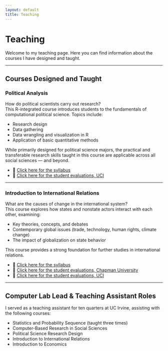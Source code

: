 ```yaml
---
layout: default
title: Teaching
---
```


# Teaching

Welcome to my teaching page. Here you can find information about the courses I have designed and taught.

---

## Courses Designed and Taught

### Political Analysis

How do political scientists carry out research?  
This R-integrated course introduces students to the fundamentals of computational political science. Topics include:

- Research design
- Data gathering
- Data wrangling and visualization in R
- Application of basic quantitative methods

While primarily designed for political science majors, the practical and transferable research skills taught in this course are applicable across all social sciences — and beyond.

- 📄 [Click here for the syllabus](/assets/docs/Demir_Comp_Pol_Analysis_Eval_UCI.pdf)  
- 📝 [Click here for the student evaluations, UCI](/assets/docs/Demir_Comp_Pol_Analysis_Syllabus.pdf)

---

### Introduction to International Relations

What are the causes of change in the international system?  
This course explores how states and nonstate actors interact with each other, examining:

- Key theories, concepts, and debates
- Contemporary global issues (trade, technology, human rights, climate change)
- The impact of globalization on state behavior

This course provides a strong foundation for further studies in international relations.

  - 📄 [Click here for the syllabus](/assets/docs/Demir_Intro_to_IR_Syllabus.pdf)
  - 📝 [Click here for the student evaluations, Chapman University](/assets/docs/Demir_Intro_to_IR_Eval_Chapman.pdf)
  - 📝 [Click here for the student evaluations, UCI](/assets/docs/Demir_Intro_to_IR_Eval_UCI.pdf)

---

## Computer Lab Lead & Teaching Assistant Roles

I served as a teaching assistant for ten quarters at UC Irvine, assisting with the following courses:

- Statistics and Probability Sequence (taught three times)
- Computer-Based Research in Social Sciences
- Political Science Research Design
- Introduction to International Relations
- Introduction to Economics
